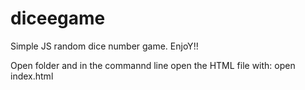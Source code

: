 # diceegame
Simple JS random dice number game. EnjoY!!

Open folder and in the commannd line open the HTML file with: open index.html

